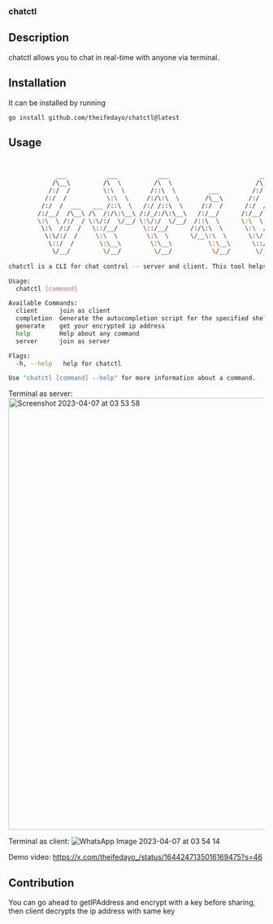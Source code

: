### chatctl

## Description
chatctl allows you to chat in real-time with anyone via terminal.

## Installation

It can be installed by running

```
go install github.com/theifedayo/chatctl@latest 
```

## Usage
```bash


             ___           ___           ___                         ___                                 
            /\__\         /\  \         /\  \                       /\__\                                
           /:/  /         \:\  \       /::\  \         ___         /:/  /          ___                   
          /:/  /           \:\  \     /:/\:\  \       /\__\       /:/  /          /\__\                  
         /:/  /  ___   ___ /::\  \   /:/ /::\  \     /:/  /      /:/  /  ___     /:/  /      ___     ___ 
        /:/__/  /\__\ /\  /:/\:\__\ /:/_/:/\:\__\   /:/__/      /:/__/  /\__\   /:/__/      /\  \   /\__\
        \:\  \ /:/  / \:\/:/  \/__/ \:\/:/  \/__/  /::\  \      \:\  \ /:/  /  /::\  \      \:\  \ /:/  /
         \:\  /:/  /   \::/__/       \::/__/      /:/\:\  \      \:\  /:/  /  /:/\:\  \      \:\  /:/  / 
          \:\/:/  /     \:\  \        \:\  \      \/__\:\  \      \:\/:/  /   \/__\:\  \      \:\/:/  /  
           \::/  /       \:\__\        \:\__\          \:\__\      \::/  /         \:\__\      \::/  /   
            \/__/         \/__/         \/__/           \/__/       \/__/           \/__/       \/__/    
            
chatctl is a CLI for chat control -- server and client. This tool helps to send message across ips via command line interfaces - terminal, command prompt

Usage:
  chatctl [command]

Available Commands:
  client      join as client
  completion  Generate the autocompletion script for the specified shell
  generate    get your encrypted ip address
  help        Help about any command
  server      join as server

Flags:
  -h, --help   help for chatctl

Use "chatctl [command] --help" for more information about a command.
```
Terminal as server:
<img width="848" alt="Screenshot 2023-04-07 at 03 53 58" src="https://user-images.githubusercontent.com/47679952/230531757-7ba7b902-f191-4807-8c4d-0f72213293fa.png">


Terminal as client:
![WhatsApp Image 2023-04-07 at 03 54 14](https://user-images.githubusercontent.com/47679952/230531840-896a990e-456d-4159-8848-02db415fab55.jpeg)

Demo video: https://x.com/theifedayo_/status/1644247135016169475?s=46

## Contribution
You can go ahead to getIPAddress and encrypt with a key before sharing, then client decrypts the ip address with same key
